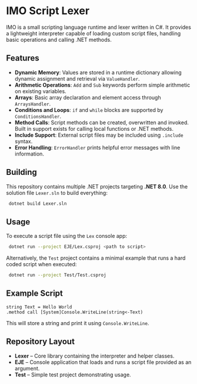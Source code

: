 # IMO Script Lexer

IMO is a small scripting language runtime and lexer written in C#. It provides a lightweight interpreter capable of loading custom script files, handling basic operations and calling .NET methods.

## Features

- **Dynamic Memory**: Values are stored in a runtime dictionary allowing dynamic assignment and retrieval via `ValueHandler`.
- **Arithmetic Operations**: `Add` and `Sub` keywords perform simple arithmetic on existing variables.
- **Arrays**: Basic array declaration and element access through `ArraysHandler`.
- **Conditions and Loops**: `if` and `while` blocks are supported by `ConditionsHandler`.
- **Method Calls**: Script methods can be created, overwritten and invoked. Built in support exists for calling local functions or .NET methods.
- **Include Support**: External script files may be included using `.include` syntax.
- **Error Handling**: `ErrorHandler` prints helpful error messages with line information.

## Building

This repository contains multiple .NET projects targeting **.NET 8.0**. Use the solution file `Lexer.sln` to build everything:

```bash
 dotnet build Lexer.sln
```

## Usage

To execute a script file using the `Lex` console app:

```bash
 dotnet run --project EJE/Lex.csproj <path to script>
```

Alternatively, the `Test` project contains a minimal example that runs a hard coded script when executed:

```bash
 dotnet run --project Test/Test.csproj
```

## Example Script

```text
string Text = Hello World
.method call [System]Console.WriteLine(string<-Text)
```

This will store a string and print it using `Console.WriteLine`.

## Repository Layout

- **Lexer** – Core library containing the interpreter and helper classes.
- **EJE** – Console application that loads and runs a script file provided as an argument.
- **Test** – Simple test project demonstrating usage.
